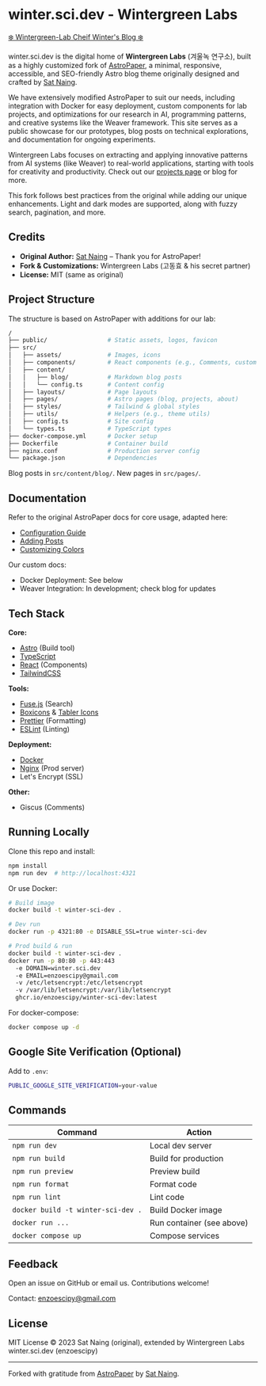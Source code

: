 # winter.sci.dev - Wintergreen Labs

[❄️ Wintergreen-Lab Cheif Winter's Blog ❄️](https://www.winter-sci-dev.com/about/)

winter.sci.dev is the digital home of **Wintergreen Labs** (겨울녹 연구소), built as a highly customized fork of [AstroPaper](https://github.com/satnaing/astro-paper), a minimal, responsive, accessible, and SEO-friendly Astro blog theme originally designed and crafted by [Sat Naing](https://satnaing.dev).

We have extensively modified AstroPaper to suit our needs, including integration with Docker for easy deployment, custom components for lab projects, and optimizations for our research in AI, programming patterns, and creative systems like the Weaver framework. This site serves as a public showcase for our prototypes, blog posts on technical explorations, and documentation for ongoing experiments.

Wintergreen Labs focuses on extracting and applying innovative patterns from AI systems (like Weaver) to real-world applications, starting with tools for creativity and productivity. Check out our [projects page](src/pages/projects.astro) or blog for more.

This fork follows best practices from the original while adding our unique enhancements. Light and dark modes are supported, along with fuzzy search, pagination, and more.

## Credits

- **Original Author:** [Sat Naing](https://satnaing.dev) – Thank you for AstroPaper!
- **Fork & Customizations:** Wintergreen Labs (고동효 & his secret partner)
- **License:** MIT (same as original)


## Project Structure

The structure is based on AstroPaper with additions for our lab:

```bash
/
├── public/                 # Static assets, logos, favicon
├── src/
│   ├── assets/             # Images, icons
│   ├── components/         # React components (e.g., Comments, custom UI)
│   ├── content/
│   │   ├── blog/           # Markdown blog posts
│   │   └── config.ts       # Content config
│   ├── layouts/            # Page layouts
│   ├── pages/              # Astro pages (blog, projects, about)
│   ├── styles/             # Tailwind & global styles
│   ├── utils/              # Helpers (e.g., theme utils)
│   ├── config.ts           # Site config
│   └── types.ts            # TypeScript types
├── docker-compose.yml      # Docker setup
├── Dockerfile              # Container build
├── nginx.conf              # Production server config
└── package.json            # Dependencies
```

Blog posts in `src/content/blog/`. New pages in `src/pages/`.

## Documentation

Refer to the original AstroPaper docs for core usage, adapted here:

- [Configuration Guide](https://astro-paper.pages.dev/posts/how-to-configure-astropaper-theme/)
- [Adding Posts](https://astro-paper.pages.dev/posts/adding-new-posts-in-astropaper-theme/)
- [Customizing Colors](https://astro-paper.pages.dev/posts/customizing-astropaper-theme-color-schemes/)

Our custom docs:
- Docker Deployment: See below
- Weaver Integration: In development; check blog for updates

## Tech Stack

**Core:**
- [Astro](https://astro.build/) (Build tool)
- [TypeScript](https://www.typescriptlang.org/)
- [React](https://react.dev/) (Components)
- [TailwindCSS](https://tailwindcss.com/)

**Tools:**
- [Fuse.js](https://fusejs.io/) (Search)
- [Boxicons](https://boxicons.com/) & [Tabler Icons](https://tabler-icons.io/)
- [Prettier](https://prettier.io/) (Formatting)
- [ESLint](https://eslint.org) (Linting)

**Deployment:**
- [Docker](https://docker.com)
- [Nginx](https://nginx.com) (Prod server)
- Let's Encrypt (SSL)

**Other:**
- Giscus (Comments)

## Running Locally

Clone this repo and install:

```bash
npm install
npm run dev  # http://localhost:4321
```

Or use Docker:

```bash
# Build image
docker build -t winter-sci-dev .

# Dev run
docker run -p 4321:80 -e DISABLE_SSL=true winter-sci-dev

# Prod build & run
docker build -t winter-sci-dev .
docker run -p 80:80 -p 443:443 
  -e DOMAIN=winter.sci.dev 
  -e EMAIL=enzoescipy@gmail.com 
  -v /etc/letsencrypt:/etc/letsencrypt 
  -v /var/lib/letsencrypt:/var/lib/letsencrypt 
  ghcr.io/enzoescipy/winter-sci-dev:latest
```

For docker-compose:
```bash
docker compose up -d
```

## Google Site Verification (Optional)

Add to `.env`:
```bash
PUBLIC_GOOGLE_SITE_VERIFICATION=your-value
```

## Commands

| Command | Action |
|---------|--------|
| `npm run dev` | Local dev server |
| `npm run build` | Build for production |
| `npm run preview` | Preview build |
| `npm run format` | Format code |
| `npm run lint` | Lint code |
| `docker build -t winter-sci-dev .` | Build Docker image |
| `docker run ...` | Run container (see above) |
| `docker compose up` | Compose services |


## Feedback

Open an issue on GitHub or email us. Contributions welcome!

Contact: enzoescipy@gmail.com

## License

MIT License © 2023 Sat Naing (original), extended by Wintergreen Labs winter.sci.dev (enzoescipy)

---

Forked with gratitude from [AstroPaper](https://github.com/satnaing/astro-paper) by [Sat Naing](https://satnaing.dev).